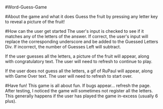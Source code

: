 #Word-Guess-Game

#About the game and what it does
Guess the fruit by pressing any letter key to reveal a picture of the fruit! 

#How can the user get started
The user's input is checked to see if it matches any of the letters of the answer. If correct, the user's input will replace the corresponding underscore and be added to the Guessed Letters Div. If incorrect, the number of Guesses Left will subtract.

If the user guesses all the letters, a picture of the fruit will appear, along with congratulatory text. The user will need to refresh to continue to play.

If the user does not guess all the letters, a gif of RuPaul will appear, along with Game Over text. The user will need to refresh to start over.

#Have fun! This game is all about fun.
If bugs appear...
refresh the page. After testing, I noticed the game will sometimes not register all the letters. This generally happens if the user has played the game in-excess (usually 6 plus).

